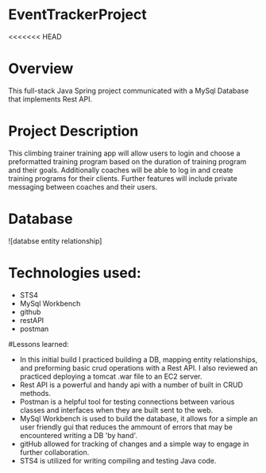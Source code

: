 # EventTrackerProject
<<<<<<< HEAD
# Overview
This full-stack Java Spring project communicated with a MySql Database that implements Rest API.
# Project Description
This climbing trainer training app will allow users to login and choose a preformatted training program based on the duration of training program and their goals. Additionally coaches will be able to log in and create training programs for their clients. Further features will include private messaging between coaches and their users.

# Database

![databse entity relationship] 

# Technologies used:
* STS4
* MySql Workbench
* github
* restAPI
* postman

#Lessons learned:
* In this initial build I practiced building a DB, mapping entity relationships, and preforming basic crud operations with a Rest API. I also reviewed an practiced deploying a tomcat .war file to an EC2 server.
* Rest API is a powerful and handy api with a number of built in CRUD methods. 
* Postman is a helpful tool for testing connections between various classes and interfaces when they are built sent to the web. 
* MySql Workbench is used to build the database, it allows for a simple an user friendly gui that reduces the ammount of errors that may be encountered writing a DB 'by hand'. 
* gitHub allowed for tracking of changes and a simple way to engage in further collaboration. 
* STS4 is utilized for writing compiling and testing Java code.

